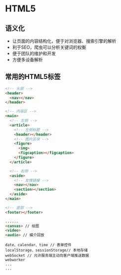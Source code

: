 # HTML5
## 语义化
* 让页面的内容结构化，便于对浏览器、搜索引擎的解析
* 利于SEO，爬虫可以分析关键词的权衡
* 便于团队的维护和开发
* 方便多设备解析

## 常用的HTML5标签
```html
<!-- 头部 -->
<header>
  <nav></nav>
</header>

<!-- 内容区 -->
<main>
  <!-- 左侧 -->
  <article>
    <!-- 左侧标题 -->
    <header></header>
    <!-- 图片区块 -->
    <figure>
      <img>
      <figcaption></figcaption>
    </figure>
  </article>

  <!-- 右侧 -->
  <aside>
    <!-- 友情链接 -->
    <nav></nav>
    <section></section>
  </aside>
</main>

<!-- 底部 -->
<footer></footer>
```

```html
......
<canvas> // 绘图
<video>
<audio> // 媒介回放
```

```
date、calendar、time // 表单控件
localStorage、sessionStorage// 本地存储
webSocket // 允许服务端主动向客户端推送数据
webworker
...
...
```